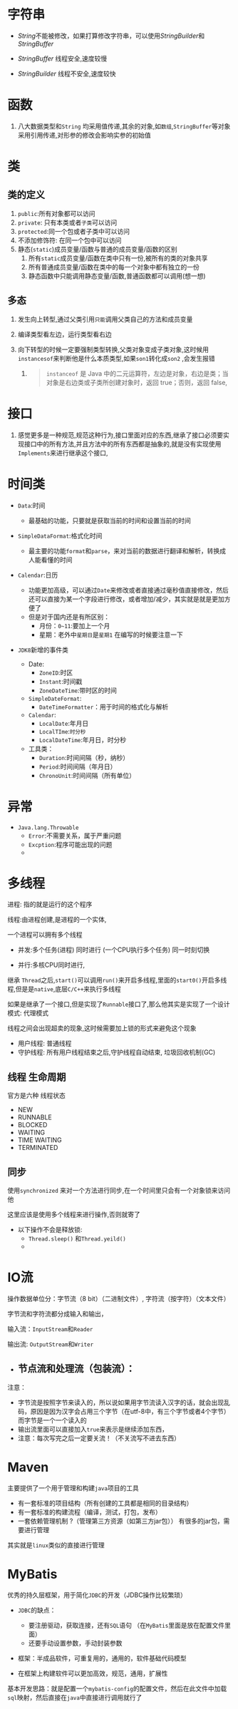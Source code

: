 # 字符串

- $String$不能被修改，如果打算修改字符串，可以使用$StringBuilder$和$StringBuffer$

- $StringBuffer$ 线程安全,速度较慢

- $StringBuilder$ 线程不安全,速度较快

# 函数

1. 八大数据类型和`String` 均采用值传递,其余的对象,如`数组`,`StringBuffer`等对象采用引用传递,对形参的修改会影响实参的初始值

# 类

## 类的定义

1. `public`:所有对象都可以访问
2. `private`: 只有本类或者`子类`可以访问
3. `protected`:同一个包或者子类中可以访问
4. 不添加修饰符: 在同一个包中可以访问
5. 静态(`static`)成员变量/函数与普通的成员变量/函数的区别
   1. 所有`static`成员变量/函数在类中只有一份,被所有的类的对象共享
   2. 所有普通成员变量/函数在类中的每一个对象中都有独立的一份
   3. 静态函数中只能调用静态变量/函数,普通函数都可以调用(想一想)

## 多态

1. 发生向上转型,通过父类引用`只能`调用父类自己的方法和成员变量

2. 编译类型看左边，运行类型看右边

3. 向下转型的时候一定要强制类型转换,父类对象变成子类对象,这时候用`instancesof`来判断他是什么本质类型,如果`son1`转化成`son2` ,会发生报错

   1. > `instanceof` 是 Java 中的二元运算符，左边是对象，右边是类；当对象是右边类或子类所创建对象时，返回 true；否则，返回 false,


# 接口

1. 感觉更多是一种规范,规范这种行为,接口里面对应的东西,继承了接口必须要实现接口中的所有方法,并且方法中的所有东西都是抽象的,就是没有实现使用`Implements`来进行继承这个接口,


# 时间类

- `Data`:时间
  - 最基础的功能，只要就是获取当前的时间和设置当前的时间

- `SimpleDataFormat`:格式化时间
  - 最主要的功能`format`和`parse`，来对当前的数据进行翻译和解析，转换成人能看懂的时间

- `Calendar`:日历
  - 功能更加高级，可以通过`Date`来修改或者直接通过毫秒值直接修改，然后还可以直接为某一个字段进行修改，或者增加/减少，其实就是就是更加方便了
  - 但是对于国内还是有所区别：
    - 月份：`0~11`:要加上一个月
    - 星期：老外中`星期日`是`星期1` 在编写的时候要注意一下

- `JDK8`新增的事件类
  - Date:
    - `ZoneID`:时区
    - `Instant`:时间戳
    - `ZoneDateTime`:带时区的时间
  - `SimpleDateFormat`:
    - `DateTimeFormatter`：用于时间的格式化与解析
  - `Calendar`:
    - `LocalDate`:年月日
    - `LocalTIme`:`时分秒`
    - `LocalDateTime`:年月日，时分秒
  - 工具类：
    - `Duration`:时间间隔（秒，纳秒）
    - `Period`:时间间隔（年月日）
    - `ChronoUnit`:时间间隔（所有单位）

#  异常

- `Java.lang.Throwable`
  - `Error`:不需要关系，属于严重问题
  - `Excption`:程序可能出现的问题
  - 

# 多线程

进程: 指的就是运行的这个程序

线程:由进程创建,是进程的一个实体,

一个进程可以拥有多个线程

- 并发:多个任务(进程) 同时进行 (一个CPU执行多个任务) 同一时刻切换

- 并行:多核CPU同时进行, 

继承 `Thread`之后,`start()`可以调用`run()`来开启多线程,里面的`start0()`开启多线程,但是是`native`,底层`C/C++`来执行多线程

如果是继承了一个接口,但是实现了`Runnable`接口了,那么他其实是实现了一个设计模式: 代理模式

线程之间会出现超卖的现象,这时候需要加上锁的形式来避免这个现象

- 用户线程:  普通线程
- 守护线程: 所有用户线程结束之后,守护线程自动结束, 垃圾回收机制(GC)

## 线程 生命周期

官方是六种 线程状态

- NEW
- RUNNABLE
- BLOCKED
- WAITING
- TIME WAITING
- TERMINATED

## 同步

使用`synchronized` 来对一个方法进行同步,在一个时间里只会有一个对象锁来访问他

这里应该是使用多个线程来进行操作,否则就寄了

- 以下操作不会是释放锁:
  - `Thread.sleep()` 和`Thread.yeild()`
  - 

# IO流

操作数据单位分：字节流（8 bit）（二进制文件）, 字符流（按字符）（文本文件）

字节流和字符流都分成输入和输出，

输入流：`InputStream`和`Reader`

输出流: `OutputStream`和`Writer`

- 节点流和处理流（包装流）：
  - 





注意：

- 字节流是按照字节来读入的，所以说如果用字节流读入汉字的话，就会出现乱码，原因是因为汉字会占用三个字节（在utf-8中，有三个字节或者4个字节）而字节是一个一个读入的
-   输出流里面可以直接加入`true`来表示是继续添加东西，
- 注意：每次写完之后一定要关流！（不关流写不进去东西）

# Maven

主要提供了一个用于管理和构建`java`项目的工具

- 有一套标准的项目结构（所有创建的工具都是相同的目录结构）
- 有一套标准的构建流程（编译，测试，打包，发布）
- 一套依赖管理机制 ?（管理第三方资源（如第三方jar包）） 有很多的jar包，需要进行管理

其实就是`linux`类似的直接进行管理

# MyBatis

优秀的持久层框架，用于简化`JDBC`的开发（JDBC操作比较繁琐）

- `JDBC`的缺点：
  - 要注册驱动，获取连接，还有`SQL`语句 （在`MyBatis`里面是放在配置文件里面）
  - 还要手动设置参数，手动封装参数

- 框架：半成品软件，可重复用的，通用的，软件基础代码模型
- 在框架上构建软件可以更加高效，规范，通用，扩展性

基本开发思路：就是配置一个`mybatis-config`的配置文件，然后在此文件中加载`sql`映射，然后直接在`java`中直接进行调用就行了

# 



